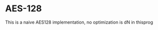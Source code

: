 # AES-128                                                            
This is a naive  AES128 implementation, no optimization is dN in thisprog   
    
